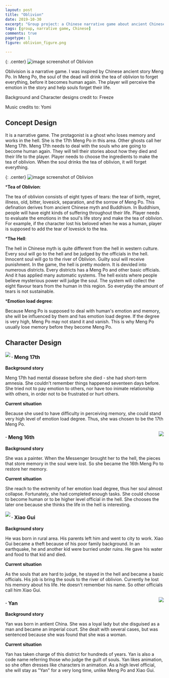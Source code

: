 ```yaml
---
layout: post
title: "Oblivion"
date: 2019-10-30
excerpt: "Group project: a Chinese narrative game about ancient Chinese myths"
tags: [group, narrative game, Chinese]
comments: true
pagetype: 1
figure: oblivion_figure.png

---
```


{: .center}
![image](https://user-images.githubusercontent.com/49530505/69065373-9c124980-0a5a-11ea-8f7a-4452857c347f.png "Oblivion")
<span class="caption">screenshot of Oblivion</span>
	
Oblivision is a narrative game. I was inspired by Chinese
ancient story Meng Po. In Meng Po, the soul of the dead will drink
the tea of oblivion to forget everything, before it becomes human
again. The player will perceive the emotion in the story and help
souls forget their life.

Background and Character designs credit to: Freeze

Music credits to: Yomi

## Concept Design

It is a narrative game. The protagonist is a ghost who loses
memory and works in the hell. She is the 17th Meng Po in this
area. Other ghosts call her Meng 17th.
Meng 17th needs to deal with the souls who are going
to become human again. They will tell their stories about how
they died and their life to the player. Player needs to choose the
ingredients to make the tea of oblivion. When the soul drinks the
tea of oblivion, it will forget everything.

{: .center}
![image](https://user-images.githubusercontent.com/49530505/69065374-9c124980-0a5a-11ea-94b3-cdae9282ba8b.png "Oblivion")
<span class="caption">screenshot of Oblivion</span>

*<b>Tea of Oblivion</b>:

The tea of oblivion consists of eight types of tears: the tear
of birth, regret, illness, old, bitter, lovesick, separation, and the
sorrow of Meng Po. This defination derives from ancient Chinese
myth and Buddhism. In Buddhism, people will have eight kinds
of suffering throughout their life. Player needs to evaluate the
emotions in the soul's life story and make the tea of oblivion. For
example, if the character lost his beloved when he was a human,
player is supposed to add the tear of lovesick to the tea.

*<b>The Hell</b>:

The hell in Chinese myth is quite different from the hell in
western culture. Every soul will go to the hell and be judged by the
officials in the hell. Innocent soul will go to the river of Oblivion.
Guilty soul will receive punishment. In the game, the hell is pretty
modern. It is devided into numerous districts. Every districts has
a Meng Po and other basic officials. And it has applied many
automatic systems. The hell exists where people believe mysterious
power will judge the soul.
The system will collect the eight flavour tears from the
human in this region. So everyday the amount of tears is not
sustainable.

*<b>Emotion load degree</b>:

Because Meng Po is supposed to deal with human's emotion
and memory, she will be influenced by them and has emotion load
degree. If the degree is very high, Meng Po may not stand it and
vanish. This is why Meng Po usually lose memory before they
become Meng Po.

## Character Design

<img src="https://user-images.githubusercontent.com/49530505/70032191-e31a4600-15e7-11ea-80a2-29e66b1c49c6.png" class="imgForFigure" align = "left">

### · Meng 17th

<b>	Background story</b>

Meng 17th had mental disease
before she died - she had short-term
amnesia. She couldn't remember
things happened seventeen days
before. She tried not to pay emotion
to others, nor have too inimate
relationship with others, in order not
to be frustrated or hurt others.

<b>	Current situation</b>

Because she used to have difficulty in perceiving memory, she
could stand very high level of emotion load degree. Thus, she was
chosen to be the 17th Meng Po.

<img src="https://user-images.githubusercontent.com/49530505/70502515-e8354300-1b5b-11ea-9722-d8fc22470356.png" class="imgForFigure" align = "right">

### · Meng 16th

<b>	Background story</b>

She was a painter. When the
Messenger brought her to
the hell, the pieces that store
memory in the soul were lost. So
she became the 16th Meng Po to
restore her memory.

<b>	Current situation</b>

She reach to the extremity of her emotion load degree, thus her
soul almost collapse. Fortunately, she had completed enough tasks.
She could choose to become human or to be higher level official
in the hell. She chooses the later one because she thinks the life in
the hell is interesting.

<img src="https://user-images.githubusercontent.com/49530505/70502482-ce93fb80-1b5b-11ea-8d53-0b1875857e0f.png" class="imgForFigure" align = "left">

### · Xiao Gui

<b>	Background story</b>

He was born in rural area. His
parents left him and went to
city to work. Xiao Gui became a
theft because of his poor family
background. In an earthquake,
he and another kid were burried
under ruins. He gave his water
and food to that kid and died.

<b>	Current situation</b>

As the souls that are hard to judge, he stayed in the hell and
became a basic officials. His job is bring the souls to the river of
oblivion. Currently he lost his memory about his life. He doesn't
remember his name. So other officials call him Xiao Gui.

<img src="https://user-images.githubusercontent.com/49530505/70502545-fbe0a980-1b5b-11ea-9f92-8a0a9093a145.png" class="imgForFigure" align = "right">

### · Yan

<b>	Background story</b>

Yan was born in antient China. She
was a loyal lady but she disguised as
a man and became an imperial court.
She dealt with several cases, but was
sentenced because she was found
that she was a woman.

<b>	Current situation</b>

Yan has taken charge of this district
for hundreds of years. Yan is also a code name referring those who
judge the guilt of souls. Yan likes animation, so she often dresses
like characters in animation. As a high level official, she will stay as
"Yan" for a very long time, unlike Meng Po and Xiao Gui.